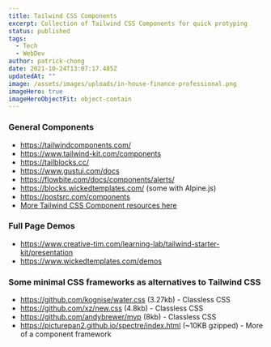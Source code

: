 ```yaml
---
title: Tailwind CSS Components
excerpt: Collection of Tailwind CSS Components for quick protyping
status: published
tags:
  - Tech
  - WebDev
author: patrick-chong
date: 2021-10-24T13:07:17.485Z
updatedAt: ""
image: /assets/images/uploads/in-house-finance-professional.png
imageHero: true
imageHeroObjectFit: object-contain
---
```


### General Components

- https://tailwindcomponents.com/
- https://www.tailwind-kit.com/components
- https://tailblocks.cc/
- https://www.gustui.com/docs
- https://flowbite.com/docs/components/alerts/
- https://blocks.wickedtemplates.com/ (some with Alpine.js)
- https://postsrc.com/components
- [More Tailwind CSS Component resources here](https://dev.to/narottam04/free-tailwind-components-for-your-next-project-2gka)

### Full Page Demos

- https://www.creative-tim.com/learning-lab/tailwind-starter-kit/presentation
- https://www.wickedtemplates.com/demos

### Some minimal CSS frameworks as alternatives to Tailwind CSS

- https://github.com/kognise/water.css (3.27kb) - Classless CSS
- https://github.com/xz/new.css (4.8kb) - Classless CSS
- https://github.com/andybrewer/mvp (8kb) - Classless CSS
- https://picturepan2.github.io/spectre/index.html (~10KB gzipped) - More of a component framework
